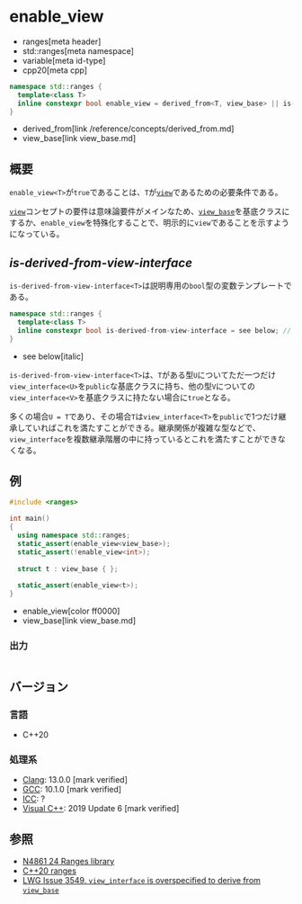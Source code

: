 # enable_view
* ranges[meta header]
* std::ranges[meta namespace]
* variable[meta id-type]
* cpp20[meta cpp]

```cpp
namespace std::ranges {
  template<class T>
  inline constexpr bool enable_view = derived_from<T, view_base> || is-derived-from-view-interface<T>;
}
```
* derived_from[link /reference/concepts/derived_from.md]
* view_base[link view_base.md]

## 概要

`enable_view<T>`が`true`であることは、`T`が[`view`](view.md)であるための必要条件である。

[`view`](view.md)コンセプトの要件は意味論要件がメインなため、[`view_base`](view_base.md)を基底クラスにするか、`enable_view`を特殊化することで、明示的に`view`であることを示すようになっている。

## *is-derived-from-view-interface*

`is-derived-from-view-interface<T>`は説明専用の`bool`型の変数テンプレートである。

```cpp
namespace std::ranges {
  template<class T>
  inline constexpr bool is-derived-from-view-interface = see below; // 説明専用
}
```
* see below[italic]

`is-derived-from-view-interface<T>`は、`T`がある型`U`についてただ一つだけ`view_interface<U>`を`public`な基底クラスに持ち、他の型`V`についての`view_interface<V>`を基底クラスに持たない場合に`true`となる。

多くの場合`U = T`であり、その場合`T`は`view_interface<T>`を`public`で1つだけ継承していればこれを満たすことができる。継承関係が複雑な型などで、`view_interface`を複数継承階層の中に持っているとこれを満たすことができなくなる。

## 例

```cpp example
#include <ranges>

int main()
{
  using namespace std::ranges;
  static_assert(enable_view<view_base>);
  static_assert(!enable_view<int>);
    
  struct t : view_base { };
    
  static_assert(enable_view<t>);
}
```
* enable_view[color ff0000]
* view_base[link view_base.md]

### 出力
```
```

## バージョン
### 言語
- C++20

### 処理系
- [Clang](/implementation.md#clang): 13.0.0 [mark verified]
- [GCC](/implementation.md#gcc): 10.1.0 [mark verified]
- [ICC](/implementation.md#icc): ?
- [Visual C++](/implementation.md#visual_cpp): 2019 Update 6 [mark verified]

## 参照
- [N4861 24 Ranges library](https://timsong-cpp.github.io/cppwp/n4861/ranges)
- [C++20 ranges](https://techbookfest.org/product/5134506308665344)
- [LWG Issue 3549. `view_interface` is overspecified to derive from `view_base`](https://cplusplus.github.io/LWG/issue3549)
